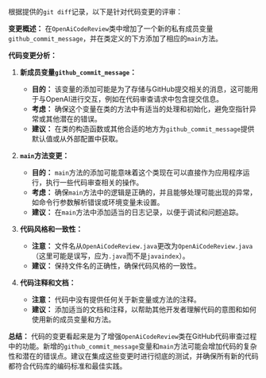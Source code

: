 根据提供的`git diff`记录，以下是针对代码变更的评审：

**变更概述：**
在`OpenAiCodeReview`类中增加了一个新的私有成员变量`github_commit_message`，并在类定义的下方添加了相应的`main`方法。

**代码变更分析：**

1. **新成员变量`github_commit_message`：**
   - **目的：** 该变量的添加可能是为了存储与GitHub提交相关的消息，这可能用于与OpenAI进行交互，例如在代码审查请求中包含提交信息。
   - **考虑：** 确保这个变量在类的方法中有适当的处理和初始化，避免空指针异常或其他潜在的错误。
   - **建议：** 在类的构造函数或其他合适的地方为`github_commit_message`提供默认值或从外部配置中获取。

2. **`main`方法变更：**
   - **目的：** `main`方法的添加可能意味着这个类现在可以直接作为应用程序运行，执行一些代码审查相关的操作。
   - **考虑：** 确保`main`方法中的逻辑是正确的，并且能够处理可能出现的异常，如命令行参数解析错误或环境变量未设置。
   - **建议：** 在`main`方法中添加适当的日志记录，以便于调试和问题追踪。

3. **代码风格和一致性：**
   - **注意：** 文件名从`OpenAiCodeReview.java`更改为`OpenAiCodeReview.java`（这里可能是误写，应为`.java`而不是`javaindex`）。
   - **建议：** 保持文件名的正确性，确保代码风格的一致性。

4. **代码注释和文档：**
   - **注意：** 代码中没有提供任何关于新变量或方法的注释。
   - **建议：** 添加适当的文档和注释，以帮助其他开发者理解代码的意图和如何使用新的成员变量和方法。

**总结：**
代码的变更看起来是为了增强`OpenAiCodeReview`类在GitHub代码审查过程中的功能。新增的`github_commit_message`变量和`main`方法可能会增加代码的复杂性和潜在的错误点。建议在集成这些变更时进行彻底的测试，并确保所有新的代码都符合代码库的编码标准和最佳实践。